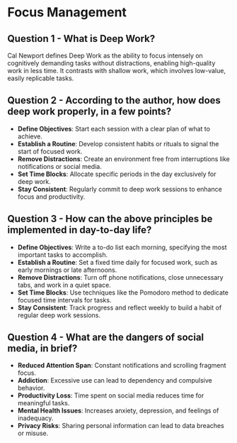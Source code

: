 # Focus Management

## Question 1 - What is Deep Work?

Cal Newport defines Deep Work as the ability to focus intensely on cognitively demanding tasks without distractions, enabling high-quality work in less time. It contrasts with shallow work, which involves low-value, easily replicable tasks.

## Question 2 - According to the author, how does deep work properly, in a few points?

- **Define Objectives**: Start each session with a clear plan of what to achieve.
- **Establish a Routine**: Develop consistent habits or rituals to signal the start of focused work.
- **Remove Distractions**: Create an environment free from interruptions like notifications or social media.
- **Set Time Blocks**: Allocate specific periods in the day exclusively for deep work.
- **Stay Consistent**: Regularly commit to deep work sessions to enhance focus and productivity.

## Question 3 - How can the above principles be implemented in day-to-day life?

- **Define Objectives**: Write a to-do list each morning, specifying the most important tasks to accomplish.
- **Establish a Routine**: Set a fixed time daily for focused work, such as early mornings or late afternoons.
- **Remove Distractions**: Turn off phone notifications, close unnecessary tabs, and work in a quiet space.
- **Set Time Blocks**: Use techniques like the Pomodoro method to dedicate focused time intervals for tasks.
- **Stay Consistent**: Track progress and reflect weekly to build a habit of regular deep work sessions.

## Question 4 - What are the dangers of social media, in brief?

- **Reduced Attention Span**: Constant notifications and scrolling fragment focus.
- **Addiction**: Excessive use can lead to dependency and compulsive behavior.
- **Productivity Loss**: Time spent on social media reduces time for meaningful tasks.
- **Mental Health Issues**: Increases anxiety, depression, and feelings of inadequacy.
- **Privacy Risks**: Sharing personal information can lead to data breaches or misuse.
